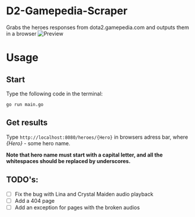 # D2-Gamepedia-Scraper
Grabs the heroes responses from dota2.gamepedia.com and outputs them in a browser
![Preview](https://i.imgur.com/Hl6dKc7.png)
# Usage
## Start 
Type the following code in the terminal:
```
go run main.go
```

## Get results
Type `http://localhost:8080/heroes/{Hero}` in browsers adress bar, where *{Hero}* - some hero name. 

**Note that hero name must start with a capital letter, and all the whitespaces should be replaced by underscores.**

## TODO's:
- [ ] Fix the bug with Lina and Crystal Maiden audio playback
- [ ] Add a 404 page
- [ ] Add an exception for pages with the broken audios
